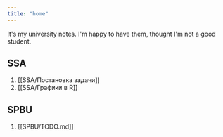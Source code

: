 ```yaml
---
title: "home"
---
```

It's my university notes. I'm happy to have them, thought I'm not a good student.

## SSA
1. [[SSA/Постановка задачи]]
3. [[SSA/Графики в R]]

## SPBU
1. [[SPBU/TODO.md]]